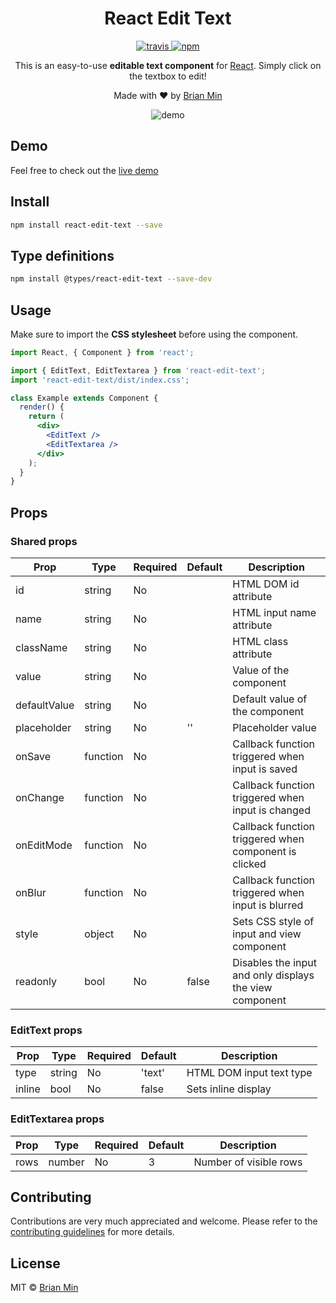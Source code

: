 <h1 align="center">React Edit Text</h1>

<p align="center">
    <a href="https://travis-ci.com/github/bymi15/react-edit-text">
        <img src="https://api.travis-ci.com/bymi15/react-edit-text.svg?branch=main" alt="travis" />
    </a>
    <a href="https://www.npmjs.com/package/react-edit-text">
        <img src="https://img.shields.io/npm/v/react-edit-text?color=brightgreen&style=flat-squaret" alt="npm" />
    </a>
</p>

<p align="center">This is an easy-to-use <b>editable text component</b> for <a href="https://reactjs.org/">React</a>. Simply click on the textbox to edit!</p>

<p align="center">Made with <span role="img" aria-label="love">❤️</span> by <a href="https://github.com/bymi15">Brian Min</a></p>

<p align="center">
	<img alt="demo" src="https://raw.githubusercontent.com/bymi15/react-edit-text/main/demo.gif"/>
</p>

## Demo

Feel free to check out the [live demo](https://bymi15.github.io/react-edit-text)

## Install

```bash
npm install react-edit-text --save
```

## Type definitions

```bash
npm install @types/react-edit-text --save-dev
```

## Usage

Make sure to import the <b>CSS stylesheet</b> before using the component.

```jsx
import React, { Component } from 'react';

import { EditText, EditTextarea } from 'react-edit-text';
import 'react-edit-text/dist/index.css';

class Example extends Component {
  render() {
    return (
      <div>
        <EditText />
        <EditTextarea />
      </div>
    );
  }
}
```

## Props

### Shared props

| Prop         | Type     | Required | Default | Description                                             |
| ------------ | -------- | -------- | ------- | ------------------------------------------------------- |
| id           | string   | No       |         | HTML DOM id attribute                                   |
| name         | string   | No       |         | HTML input name attribute                               |
| className    | string   | No       |         | HTML class attribute                                    |
| value        | string   | No       |         | Value of the component                                  |
| defaultValue | string   | No       |         | Default value of the component                          |
| placeholder  | string   | No       | ''      | Placeholder value                                       |
| onSave       | function | No       |         | Callback function triggered when input is saved         |
| onChange     | function | No       |         | Callback function triggered when input is changed       |
| onEditMode   | function | No       |         | Callback function triggered when component is clicked   |
| onBlur       | function | No       |         | Callback function triggered when input is blurred       |
| style        | object   | No       |         | Sets CSS style of input and view component              |
| readonly     | bool     | No       | false   | Disables the input and only displays the view component |

### EditText props

| Prop   | Type   | Required | Default | Description              |
| ------ | ------ | -------- | ------- | ------------------------ |
| type   | string | No       | 'text'  | HTML DOM input text type |
| inline | bool   | No       | false   | Sets inline display      |

### EditTextarea props

| Prop | Type   | Required | Default | Description            |
| ---- | ------ | -------- | ------- | ---------------------- |
| rows | number | No       | 3       | Number of visible rows |

## Contributing

Contributions are very much appreciated and welcome.
Please refer to the [contributing guidelines](https://github.com/bymi15/react-edit-text/blob/main/CONTRIBUTING.md) for more details.

## License

MIT © [Brian Min](https://github.com/bymi15)
